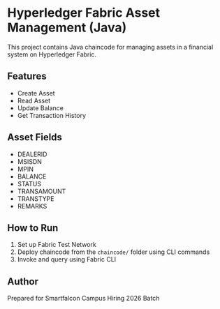 # Hyperledger Fabric Asset Management (Java)

This project contains Java chaincode for managing assets in a financial system on Hyperledger Fabric.

## Features
- Create Asset
- Read Asset
- Update Balance
- Get Transaction History

## Asset Fields
- DEALERID
- MSISDN
- MPIN
- BALANCE
- STATUS
- TRANSAMOUNT
- TRANSTYPE
- REMARKS

## How to Run
1. Set up Fabric Test Network
2. Deploy chaincode from the `chaincode/` folder using CLI commands
3. Invoke and query using Fabric CLI

## Author
Prepared for Smartfalcon Campus Hiring 2026 Batch
